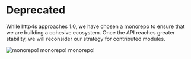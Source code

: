 # Deprecated

While http4s approaches 1.0, we have chosen a [monorepo](https://github.com/http4s/http4s)
to ensure that we are building a cohesive ecosystem.  Once the API reaches greater stability, 
we will reconsider our strategy for contributed modules.

![monorepo! monorepo! monorepo!](https://frinkiac.com/meme/S04E12/521070.jpg?b64lines=IOKZqiBNT05PUkVQTyDimaoKIOKZqiBNT05PUkVQTyDimaoKIOKZqiBNT05PUkVQTyDimao=)
